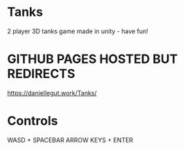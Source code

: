 # Tanks
2 player 3D tanks game made in unity - have fun!

# GITHUB PAGES HOSTED BUT REDIRECTS
https://daniellegut.work/Tanks/

# Controls
WASD + SPACEBAR 
ARROW KEYS + ENTER
